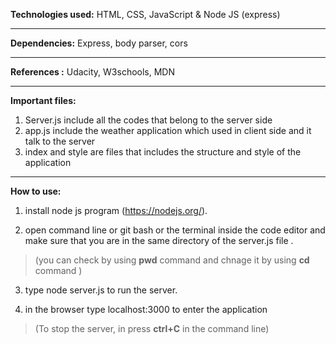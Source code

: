 **Technologies used:**
HTML, CSS, JavaScript & Node JS (express)

------------


**Dependencies:**
Express, body parser, cors

------------


**References :**
Udacity, W3schools, MDN

------------


**Important files:**
1. Server.js include all the codes that belong to the server side 
2. app.js include the weather application which used in client side and it talk to the server
3. index and style are files that includes the structure and style of the application

------------


**How to use:**
1. install node js program (https://nodejs.org/).

2. open command line or git bash or the terminal inside the code editor and make sure that you are in the same directory of the server.js file .
> (you can check by using **pwd** command and chnage it by using **cd** command )

3. type node server.js to run the server.

4. in the browser type localhost:3000 to enter the application 

> (To stop the server, in press **ctrl+C** in the command line)
